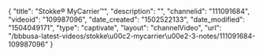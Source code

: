 {
    "title": "Stokke&reg; MyCarrier&trade;",
    "description": "",
    "channelid": "111091684",
    "videoid": "109987096",
    "date_created": "1502522133",
    "date_modified": "1504049171",
    "type": "captivate",
    "layout": "channelVideo",
    "url": "\/bbbusa-latest-videos\/stokke\u00c2-mycarrier\u00e2-3-notes\/111091684-109987096"
}